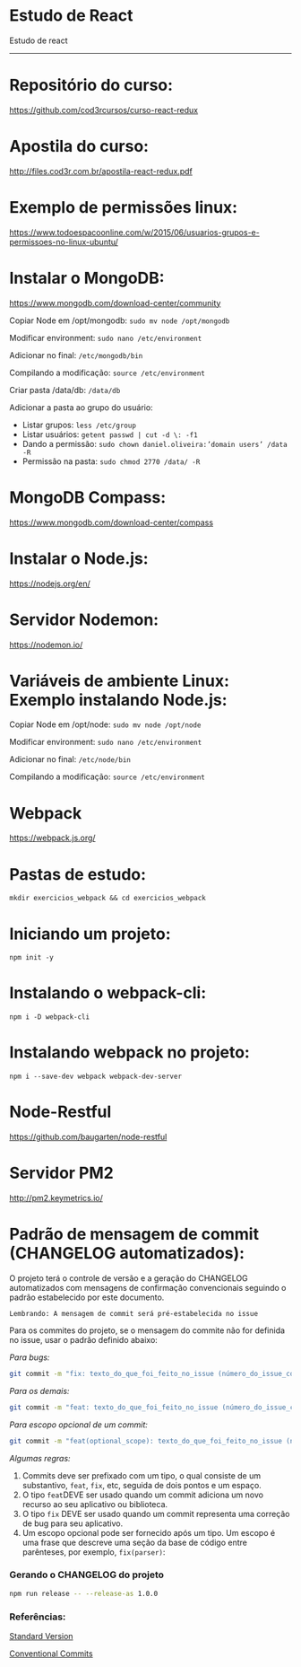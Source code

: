 # Estudo de React

Estudo de react
___

# Repositório do curso:

https://github.com/cod3rcursos/curso-react-redux

# Apostila do curso:

http://files.cod3r.com.br/apostila-react-redux.pdf

# Exemplo de permissões linux:

https://www.todoespacoonline.com/w/2015/06/usuarios-grupos-e-permissoes-no-linux-ubuntu/

# Instalar o MongoDB:

https://www.mongodb.com/download-center/community

Copiar Node em /opt/mongodb: `sudo mv node /opt/mongodb`

Modificar environment: `sudo nano /etc/environment`

Adicionar no final: `/etc/mongodb/bin`

Compilando a modificação: `source /etc/environment`

Criar pasta /data/db: `/data/db`

Adicionar a pasta ao grupo do usuário:
- Listar grupos: `less /etc/group`
- Listar usuários: `getent passwd | cut -d \: -f1`
- Dando a permissão: `sudo chown daniel.oliveira:’domain users’ /data -R`
- Permissão na pasta: `sudo chmod 2770 /data/ -R`

# MongoDB Compass:

https://www.mongodb.com/download-center/compass

# Instalar o Node.js:

https://nodejs.org/en/

# Servidor Nodemon:

https://nodemon.io/

# Variáveis de ambiente Linux: Exemplo instalando Node.js:

Copiar Node em /opt/node: `sudo mv node /opt/node`

Modificar environment: `sudo nano /etc/environment`

Adicionar no final: `/etc/node/bin`

Compilando a modificação: `source /etc/environment`


# Webpack
https://webpack.js.org/

# Pastas de estudo:

`mkdir exercicios_webpack && cd exercicios_webpack`

# Iniciando um projeto:

`npm init -y`

# Instalando o webpack-cli:

`npm i -D webpack-cli`

# Instalando webpack no projeto:

`npm i --save-dev webpack webpack-dev-server`

# Node-Restful

https://github.com/baugarten/node-restful

# Servidor PM2

http://pm2.keymetrics.io/

# Padrão de mensagem de commit (CHANGELOG automatizados):

O projeto terá o controle de versão e a geração do CHANGELOG automatizados com mensagens de confirmação  convencionais seguindo o padrão estabelecido por este documento.

`Lembrando: A mensagem de commit será pré-estabelecida no issue`

Para os commites do projeto, se o mensagem do commite não for definida no issue, usar o padrão definido abaixo:

_Para bugs:_

```sh
git commit -m "fix: texto_do_que_foi_feito_no_issue (número_do_issue_com_#)"
```

_Para os demais:_

```sh
git commit -m "feat: texto_do_que_foi_feito_no_issue (número_do_issue_com_#)"
```

_Para escopo opcional de um commit:_

```sh
git commit -m "feat(optional_scope): texto_do_que_foi_feito_no_issue (número_do_issue_com_#)"
```

_Algumas regras:_

1. Commits deve ser prefixado com um tipo, o qual consiste de um substantivo, `feat`, `fix`, etc, seguida de dois pontos e um espaço.
2. O tipo `feat`DEVE ser usado quando um commit adiciona um novo recurso ao seu aplicativo ou biblioteca.
3. O tipo `fix` DEVE ser usado quando um commit representa uma correção de bug para seu aplicativo.
4. Um escopo opcional pode ser fornecido após um tipo. Um escopo é uma frase que descreve uma seção da base de código entre parênteses, por exemplo, `fix(parser)`:

### Gerando o CHANGELOG do projeto

```sh
npm run release -- --release-as 1.0.0
```

### Referências:
[Standard Version](https://github.com/conventional-changelog/standard-version/blob/master/README.md)

[Conventional Commits](https://www.conventionalcommits.org/en/v1.0.0-beta.2/)